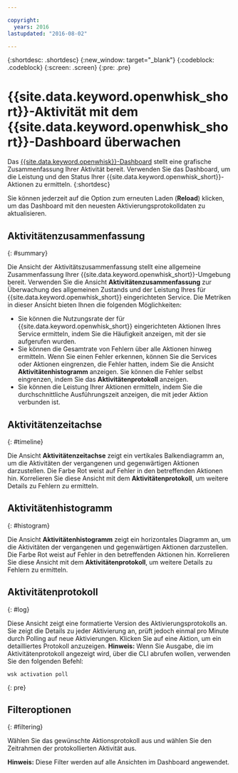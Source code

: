 ```yaml
---

copyright:
  years: 2016
lastupdated: "2016-08-02"

---
```


{:shortdesc: .shortdesc}
{:new_window: target="_blank"}
{:codeblock: .codeblock}
{:screen: .screen}
{:pre: .pre}

# {{site.data.keyword.openwhisk_short}}-Aktivität mit dem {{site.data.keyword.openwhisk_short}}-Dashboard überwachen

Das [{{site.data.keyword.openwhisk}}-Dashboard](https://{DomainName}/whisk/dashboard/) stellt eine grafische Zusammenfassung Ihrer Aktivität bereit. Verwenden Sie das Dashboard, um die Leistung und den Status Ihrer {{site.data.keyword.openwhisk_short}}-Aktionen zu ermitteln.
{:shortdesc}

Sie können jederzeit auf die Option zum erneuten Laden (**Reload**) klicken, um das Dashboard mit den neuesten Aktivierungsprotokolldaten zu aktualisieren.

## Aktivitätenzusammenfassung
{: #summary}

Die Ansicht der Aktivitätszusammenfassung stellt eine allgemeine Zusammenfassung Ihrer {{site.data.keyword.openwhisk_short}}-Umgebung bereit. Verwenden Sie die Ansicht **Aktivitätenzusammenfassung** zur Überwachung des allgemeinen Zustands und der Leistung Ihres für {{site.data.keyword.openwhisk_short}} eingerichteten Service. Die Metriken in dieser Ansicht bieten Ihnen die folgenden Möglichkeiten:
* Sie können die Nutzungsrate der für {{site.data.keyword.openwhisk_short}} eingerichteten Aktionen Ihres Service ermitteln, indem Sie die Häufigkeit anzeigen, mit der sie aufgerufen wurden.
* Sie können die Gesamtrate von Fehlern über alle Aktionen hinweg ermitteln. Wenn Sie einen Fehler erkennen, können Sie die Services oder Aktionen eingrenzen, die Fehler hatten, indem Sie die Ansicht **Aktivitätenhistogramm** anzeigen. Sie können die Fehler selbst eingrenzen, indem Sie das **Aktivitätenprotokoll** anzeigen.
* Sie können die Leistung Ihrer Aktionen ermitteln, indem Sie die durchschnittliche Ausführungszeit anzeigen, die mit jeder Aktion verbunden ist.

<!-- For tips on improving performance, see troubleshooting? -->

## Aktivitätenzeitachse
{: #timeline}

Die Ansicht **Aktivitätenzeitachse** zeigt ein vertikales Balkendiagramm an, um die Aktivitäten der vergangenen und gegenwärtigen Aktionen darzustellen. Die Farbe Rot weist auf Fehler in den betreffenden Aktionen hin. Korrelieren Sie diese Ansicht mit dem **Aktivitätenprotokoll**, um weitere Details zu Fehlern zu ermitteln.

## Aktivitätenhistogramm
{: #histogram}

Die Ansicht **Aktivitätenhistogramm** zeigt ein horizontales Diagramm an, um die Aktivitäten der vergangenen und gegenwärtigen Aktionen darzustellen. Die Farbe Rot weist auf Fehler in den betreffenden Aktionen hin. Korrelieren Sie diese Ansicht mit dem **Aktivitätenprotokoll**, um weitere Details zu Fehlern zu ermitteln.

## Aktivitätenprotokoll
{: #log}

Diese Ansicht zeigt eine formatierte Version des Aktivierungsprotokolls an. Sie zeigt die Details zu jeder Aktivierung an, prüft jedoch einmal pro Minute durch Polling auf neue Aktivierungen. Klicken Sie auf eine Aktion, um ein detailliertes Protokoll anzuzeigen.
**Hinweis:** Wenn Sie Ausgabe, die im Aktivitätenprotokoll angezeigt wird, über die CLI abrufen wollen, verwenden Sie den folgenden Befehl:

  ```
  wsk activation poll
  ```
  {: pre}

## Filteroptionen
{: #filtering}

Wählen Sie das gewünschte Aktionsprotokoll aus und wählen Sie den Zeitrahmen der protokollierten Aktivität aus.

**Hinweis:** Diese Filter werden auf alle Ansichten im Dashboard angewendet.
